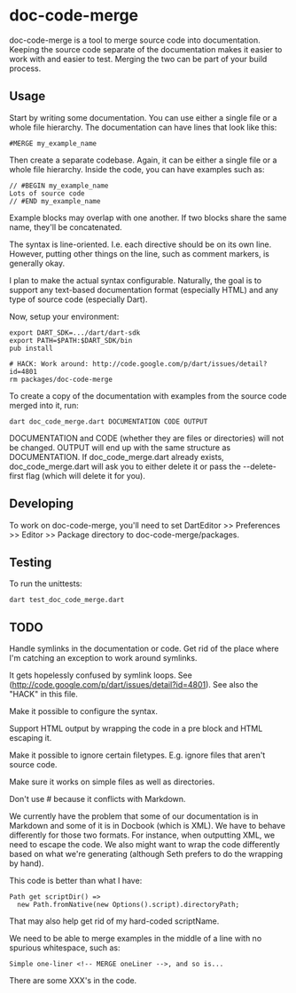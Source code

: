 doc-code-merge
==============

doc-code-merge is a tool to merge source code into documentation. Keeping the
source code separate of the documentation makes it easier to work with and
easier to test. Merging the two can be part of your build process.

Usage
-----

Start by writing some documentation. You can use either a single file or a
whole file hierarchy. The documentation can have lines that look like this:

	#MERGE my_example_name

Then create a separate codebase. Again, it can be either a single file or a
whole file hierarchy. Inside the code, you can have examples such as:

	// #BEGIN my_example_name
	Lots of source code
	// #END my_example_name

Example blocks may overlap with one another. If two blocks share the same
name, they'll be concatenated.

The syntax is line-oriented. I.e. each directive should be on
its own line. However, putting other things on the line, such as comment
markers, is generally okay.

I plan to make the actual syntax configurable. Naturally, the goal is to
support any text-based documentation format (especially HTML) and any type of
source code (especially Dart).

Now, setup your environment:

	export DART_SDK=.../dart/dart-sdk
	export PATH=$PATH:$DART_SDK/bin
	pub install

	# HACK: Work around: http://code.google.com/p/dart/issues/detail?id=4801
	rm packages/doc-code-merge

To create a copy of the documentation with examples from the source code
merged into it, run:

	dart doc_code_merge.dart DOCUMENTATION CODE OUTPUT

DOCUMENTATION and CODE (whether they are files or directories) will not be
changed. OUTPUT will end up with the same structure as DOCUMENTATION. If
doc_code_merge.dart already exists, doc_code_merge.dart will ask you to either
delete it or pass the --delete-first flag (which will delete it for you).

Developing
----------

To work on doc-code-merge, you'll need to set DartEditor >> Preferences >>
Editor >> Package directory to doc-code-merge/packages.

Testing
-------

To run the unittests:

	dart test_doc_code_merge.dart

TODO
----

Handle symlinks in the documentation or code. Get rid of the place where I'm
catching an exception to work around symlinks.

It gets hopelessly confused by symlink loops. See
(http://code.google.com/p/dart/issues/detail?id=4801). See also the "HACK" in
this file.

Make it possible to configure the syntax.

Support HTML output by wrapping the code in a pre block and HTML escaping it.

Make it possible to ignore certain filetypes. E.g. ignore files that aren't
source code.

Make sure it works on simple files as well as directories.

Don't use # because it conflicts with Markdown.

We currently have the problem that some of our documentation is in Markdown
and some of it is in Docbook (which is XML). We have to behave differently for
those two formats. For instance, when outputting XML, we need to escape the
code. We also might want to wrap the code differently based on what we're
generating (although Seth prefers to do the wrapping by hand).

This code is better than what I have:

	Path get scriptDir() =>
      new Path.fromNative(new Options().script).directoryPath;

That may also help get rid of my hard-coded scriptName.

We need to be able to merge examples in the middle of a line with no spurious
whitespace, such as:

	Simple one-liner <!-- MERGE oneLiner -->, and so is...

There are some XXX's in the code.